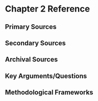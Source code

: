 # Chapter 2 Reference

## Primary Sources

## Secondary Sources

## Archival Sources

## Key Arguments/Questions

## Methodological Frameworks
